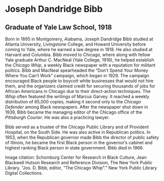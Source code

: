 # Joseph Dandridge Bibb
## Graduate of Yale Law School, 1918
Born in 1895 in Montgomery, Alabama, Joseph Dandridge Bibb studied at Atlanta University, Livingstone College, and Howard University before coming to Yale, where he earned a law degree in 1918. He also studied at Harvard and Columbia. Bibb moved to Chicago, where along with fellow Yale graduate Arthur C. MacNeal (Yale College, 1916), he helped establish the *Chicago Whip*, a weekly Black newspaper with a reputation for militant politics. Bibb and MacNeal spearheaded the “Don’t Spend Your Money Where You Can’t Work” campaign, which began in 1929. The campaign encouraged Black people to boycott white businesses that would not hire them, and the organizers claimed credit for securing thousands of jobs for African Americans in Chicago due to their direct-action techniques. The *Whip* often featured the writings of Marcus Garvey. It reached a weekly distribution of 65,000 copies, making it second only to the *Chicago Defender* among Black newspapers. After the newspaper shut down in 1939, Bibb became the managing editor of the Chicago office of the *Pittsburgh Courier*. He was also a practicing lawyer. 

Bibb served as a trustee of the Chicago Public Library and of Provident Hospital, on the South Side. He was also active in Republican politics. In 1953, when the Republican governor made Bibb the director of public safety of Illinois, he became the first Black person in the governor’s cabinet and highest ranking Black person in state government. Bibb died in 1966. 

Image citation: Schomburg Center for Research in Black Culture, Jean Blackwell Hutson Research and Reference Division, The New York Public Library. "Jos. D. Bibb, editor, "The Chicago Whip"." New York Public Library Digital Collections.
